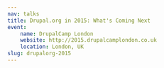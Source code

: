```yaml
---
nav: talks
title: Drupal.org in 2015: What's Coming Next
event:
    name: DrupalCamp London
    website: http://2015.drupalcamplondon.co.uk
    location: London, UK
slug: drupalorg-2015
---
```


